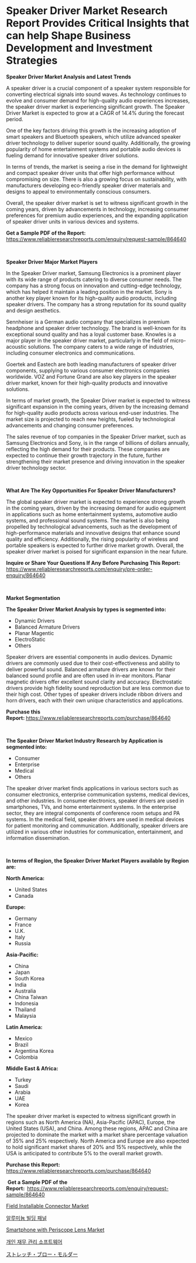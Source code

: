 <p><h1>Speaker Driver Market Research Report Provides Critical Insights that can help Shape Business Development and Investment Strategies</h1></p><p><strong>Speaker Driver Market Analysis and Latest Trends</strong></p>
<p><p>A speaker driver is a crucial component of a speaker system responsible for converting electrical signals into sound waves. As technology continues to evolve and consumer demand for high-quality audio experiences increases, the speaker driver market is experiencing significant growth. The Speaker Driver Market is expected to grow at a CAGR of 14.4% during the forecast period.</p><p>One of the key factors driving this growth is the increasing adoption of smart speakers and Bluetooth speakers, which utilize advanced speaker driver technology to deliver superior sound quality. Additionally, the growing popularity of home entertainment systems and portable audio devices is fueling demand for innovative speaker driver solutions.</p><p>In terms of trends, the market is seeing a rise in the demand for lightweight and compact speaker driver units that offer high performance without compromising on size. There is also a growing focus on sustainability, with manufacturers developing eco-friendly speaker driver materials and designs to appeal to environmentally conscious consumers.</p><p>Overall, the speaker driver market is set to witness significant growth in the coming years, driven by advancements in technology, increasing consumer preferences for premium audio experiences, and the expanding application of speaker driver units in various devices and systems.</p></p>
<p><strong>Get a Sample PDF of the Report:&nbsp;</strong> <a href="https://www.reliableresearchreports.com/enquiry/request-sample/864640">https://www.reliableresearchreports.com/enquiry/request-sample/864640</a></p>
<p>&nbsp;</p>
<p><strong>Speaker Driver Major Market Players</strong></p>
<p><p>In the Speaker Driver market, Samsung Electronics is a prominent player with its wide range of products catering to diverse consumer needs. The company has a strong focus on innovation and cutting-edge technology, which has helped it maintain a leading position in the market. Sony is another key player known for its high-quality audio products, including speaker drivers. The company has a strong reputation for its sound quality and design aesthetics.</p><p>Sennheiser is a German audio company that specializes in premium headphone and speaker driver technology. The brand is well-known for its exceptional sound quality and has a loyal customer base. Knowles is a major player in the speaker driver market, particularly in the field of micro-acoustic solutions. The company caters to a wide range of industries, including consumer electronics and communications.</p><p>Goertek and Eastech are both leading manufacturers of speaker driver components, supplying to various consumer electronics companies worldwide. VOZ and Fortune Grand are also key players in the speaker driver market, known for their high-quality products and innovative solutions.</p><p>In terms of market growth, the Speaker Driver market is expected to witness significant expansion in the coming years, driven by the increasing demand for high-quality audio products across various end-user industries. The market size is projected to reach new heights, fueled by technological advancements and changing consumer preferences.</p><p>The sales revenue of top companies in the Speaker Driver market, such as Samsung Electronics and Sony, is in the range of billions of dollars annually, reflecting the high demand for their products. These companies are expected to continue their growth trajectory in the future, further strengthening their market presence and driving innovation in the speaker driver technology sector.</p></p>
<p>&nbsp;</p>
<p><strong>What Are The Key Opportunities For Speaker Driver Manufacturers?</strong></p>
<p><p>The global speaker driver market is expected to experience strong growth in the coming years, driven by the increasing demand for audio equipment in applications such as home entertainment systems, automotive audio systems, and professional sound systems. The market is also being propelled by technological advancements, such as the development of high-performance materials and innovative designs that enhance sound quality and efficiency. Additionally, the rising popularity of wireless and portable speakers is expected to further drive market growth. Overall, the speaker driver market is poised for significant expansion in the near future.</p></p>
<p><strong>Inquire or Share Your Questions If Any Before Purchasing This Report:</strong> <a href="https://www.reliableresearchreports.com/enquiry/pre-order-enquiry/864640">https://www.reliableresearchreports.com/enquiry/pre-order-enquiry/864640</a></p>
<p>&nbsp;</p>
<p><strong>Market Segmentation</strong></p>
<p><strong>The Speaker Driver Market Analysis by types is segmented into:</strong></p>
<p><ul><li>Dynamic Drivers</li><li>Balanced Armature Drivers</li><li>Planar Magentic</li><li>ElectroStatic</li><li>Others</li></ul></p>
<p><p>Speaker drivers are essential components in audio devices. Dynamic drivers are commonly used due to their cost-effectiveness and ability to deliver powerful sound. Balanced armature drivers are known for their balanced sound profile and are often used in in-ear monitors. Planar magnetic drivers offer excellent sound clarity and accuracy. Electrostatic drivers provide high fidelity sound reproduction but are less common due to their high cost. Other types of speaker drivers include ribbon drivers and horn drivers, each with their own unique characteristics and applications.</p></p>
<p><strong>Purchase this Report:&nbsp;</strong><a href="https://www.reliableresearchreports.com/purchase/864640">https://www.reliableresearchreports.com/purchase/864640</a></p>
<p>&nbsp;</p>
<p><strong>The Speaker Driver Market Industry Research by Application is segmented into:</strong></p>
<p><ul><li>Consumer</li><li>Enterprise</li><li>Medical</li><li>Others</li></ul></p>
<p><p>The speaker driver market finds applications in various sectors such as consumer electronics, enterprise communication systems, medical devices, and other industries. In consumer electronics, speaker drivers are used in smartphones, TVs, and home entertainment systems. In the enterprise sector, they are integral components of conference room setups and PA systems. In the medical field, speaker drivers are used in medical devices for patient monitoring and communication. Additionally, speaker drivers are utilized in various other industries for communication, entertainment, and information dissemination.</p></p>
<p>&nbsp;</p>
<p><strong>In terms of Region, the Speaker Driver Market Players available by Region are:</strong></p>
<p>
    <p> <strong> North America: </strong>
        <ul>
            <li>United States</li>
            <li>Canada</li>
        </ul>
        </p> 
    <p> <strong> Europe: </strong>
        <ul>
            <li>Germany</li>
            <li>France</li>
            <li>U.K.</li>
            <li>Italy</li>
            <li>Russia</li>
        </ul>
        </p> 
    <p> <strong> Asia-Pacific: </strong>
        <ul>
            <li>China</li>
            <li>Japan</li>
            <li>South Korea</li>
            <li>India</li>
            <li>Australia</li>
            <li>China Taiwan</li>
            <li>Indonesia</li>
            <li>Thailand</li>
            <li>Malaysia</li>
        </ul>
        </p> 
    <p> <strong> Latin America: </strong>
        <ul>
            <li>Mexico</li>
            <li>Brazil</li>
            <li>Argentina Korea</li>
            <li>Colombia</li>
        </ul>
        </p> 
    <p> <strong> Middle East & Africa: </strong>
        <ul>
            <li>Turkey</li>
            <li>Saudi</li>
            <li>Arabia</li>
            <li>UAE</li>
            <li>Korea</li>
        </ul>
    </p>
    </p>
<p><p>The speaker driver market is expected to witness significant growth in regions such as North America (NA), Asia-Pacific (APAC), Europe, the United States (USA), and China. Among these regions, APAC and China are projected to dominate the market with a market share percentage valuation of 35% and 25% respectively. North America and Europe are also expected to hold significant market shares of 20% and 15% respectively, while the USA is anticipated to contribute 5% to the overall market growth.</p></p>
<p><strong>Purchase this Report: </strong><a href="https://www.reliableresearchreports.com/purchase/864640">https://www.reliableresearchreports.com/purchase/864640</a></p>
<p>&nbsp;<strong>Get a Sample PDF of the Report:&nbsp;&nbsp;</strong><a href="https://www.reliableresearchreports.com/enquiry/request-sample/864640">https://www.reliableresearchreports.com/enquiry/request-sample/864640</a></p>
<p><strong></strong></p>
<p><p><a href="https://github.com/singletonthaxterkelliehr2df/Market-Research-Report-List-1/blob/main/field-installable-connector-market.md">Field Installable Connector Market</a></p><p><a href="https://github.com/bvubpqd5241630/Market-Research-Report-List-1/blob/main/92373639335.md">알루미늄 빌딩 패널</a></p><p><a href="https://github.com/kufem1/Market-Research-Report-List-1/blob/main/smartphone-with-periscope-lens-market.md">Smartphone with Periscope Lens Market</a></p><p><a href="https://github.com/JeromeRtyau89966/Market-Research-Report-List-1/blob/main/25371629334.md">개인 재무 관리 소프트웨어</a></p><p><a href="https://github.com/AriMuller2009/Market-Research-Report-List-1/blob/main/27577789943.md">ストレッチ・ブロー・モルダー</a></p></p>
